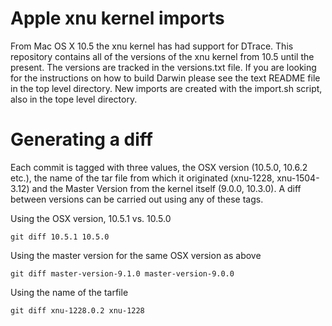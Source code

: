 # Apple xnu kernel imports #

From Mac OS X 10.5 the xnu kernel has had support for DTrace.  This
repository contains all of the versions of the xnu kernel from 10.5
until the present.  The versions are tracked in the versions.txt file.
If you are looking for the instructions on how to build Darwin please
see the text README file in the top level directory.  New imports are
created with the import.sh script, also in the tope level directory.

# Generating a diff #

Each commit is tagged with three values, the OSX version (10.5.0,
10.6.2 etc.), the name of the tar file from which it originated
(xnu-1228, xnu-1504-3.12) and the Master Version from the kernel
itself (9.0.0, 10.3.0).  A diff between versions can be carried out
using any of these tags.

Using the OSX version, 10.5.1 vs. 10.5.0

`
git diff 10.5.1 10.5.0
`

Using the master version for the same OSX version as above

`
git diff master-version-9.1.0 master-version-9.0.0
`

Using the name of the tarfile

`
git diff xnu-1228.0.2 xnu-1228
`


